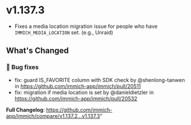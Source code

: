 # v1.137.3

- Fixes a media location migration issue for people who have `IMMICH_MEDIA_LOCATION` set. (e.g., Unraid)

<!-- Release notes generated using configuration in .github/release.yml at v1.137.3 -->

## What's Changed
### 🐛 Bug fixes
* fix: guard IS_FAVORITE column with SDK check by @shenlong-tanwen in https://github.com/immich-app/immich/pull/20511
* fix: migration if media location is set by @danieldietzler in https://github.com/immich-app/immich/pull/20532


**Full Changelog**: https://github.com/immich-app/immich/compare/v1.137.2...v1.137.3"